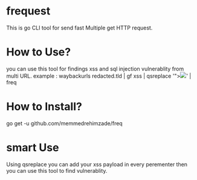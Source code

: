 # frequest
This is go CLI tool for send fast Multiple  get HTTP request.

# How to Use?
you can use this tool for findings xss and sql injection vulnerablity from multi URL.
example :  waybackurls redacted.tld | gf xss | qsreplace '"><img src=x onerror=alert(1);>' | freq 

# How to Install?
go get -u github.com/memmedrehimzade/freq


# smart Use
Using qsreplace you can add your xss payload in every perementer then you can use this tool to find vulnerablity.
